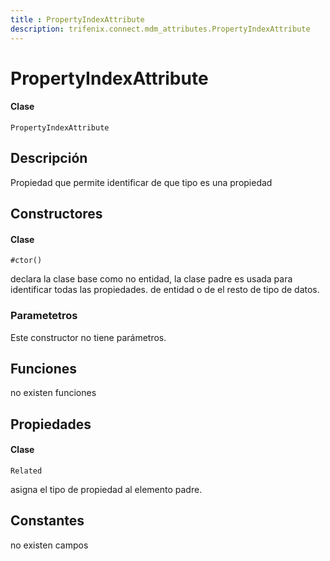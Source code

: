 ```yaml
---
title : PropertyIndexAttribute
description: trifenix.connect.mdm_attributes.PropertyIndexAttribute
---
```


# PropertyIndexAttribute

<CodeBlock slots = 'heading, code' repeat = '1' languages = 'C#' />

#### Clase
```
PropertyIndexAttribute
```

## Descripción
Propiedad que permite identificar de que tipo es una propiedad
## Constructores


<CodeBlock slots = 'heading, code' repeat = '1' languages = 'C#' />

#### Clase
```
#ctor()
```


declara la clase base como no entidad,
la clase padre es usada para identificar todas las propiedades.
de entidad o de el resto de tipo de datos.
### Parametetros
Este constructor no tiene parámetros.

## Funciones

no existen funciones

## Propiedades


<CodeBlock slots = 'heading, code' repeat = '1' languages = 'C#' />

#### Clase
```
Related
```


asigna el tipo de propiedad al elemento padre.
## Constantes
no existen campos

